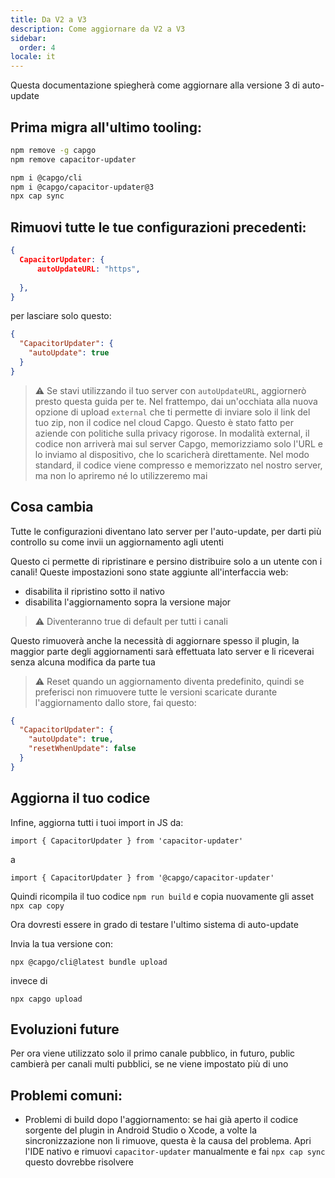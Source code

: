 ```yaml
---
title: Da V2 a V3
description: Come aggiornare da V2 a V3
sidebar:
  order: 4
locale: it
---
```


Questa documentazione spiegherà come aggiornare alla versione 3 di auto-update

## Prima migra all'ultimo tooling:

```bash
npm remove -g capgo
npm remove capacitor-updater

npm i @capgo/cli
npm i @capgo/capacitor-updater@3
npx cap sync
```

## Rimuovi tutte le tue configurazioni precedenti:

```json
{
  CapacitorUpdater: {
      autoUpdateURL: "https",
      
  },
}
```

per lasciare solo questo:

```json
{
  "CapacitorUpdater": {
    "autoUpdate": true
  }
}
```

> ⚠️ Se stavi utilizzando il tuo server con `autoUpdateURL`, aggiornerò presto questa guida per te. Nel frattempo, dai un'occhiata alla nuova opzione di upload `external` che ti permette di inviare solo il link del tuo zip, non il codice nel cloud Capgo. Questo è stato fatto per aziende con politiche sulla privacy rigorose. In modalità external, il codice non arriverà mai sul server Capgo, memorizziamo solo l'URL e lo inviamo al dispositivo, che lo scaricherà direttamente. Nel modo standard, il codice viene compresso e memorizzato nel nostro server, ma non lo apriremo né lo utilizzeremo mai

## Cosa cambia

Tutte le configurazioni diventano lato server per l'auto-update, per darti più controllo su come invii un aggiornamento agli utenti

Questo ci permette di ripristinare e persino distribuire solo a un utente con i canali! Queste impostazioni sono state aggiunte all'interfaccia web:

* disabilita il ripristino sotto il nativo
* disabilita l'aggiornamento sopra la versione major

> ⚠️ Diventeranno true di default per tutti i canali

Questo rimuoverà anche la necessità di aggiornare spesso il plugin, la maggior parte degli aggiornamenti sarà effettuata lato server e li riceverai senza alcuna modifica da parte tua

> ⚠️ Reset quando un aggiornamento diventa predefinito, quindi se preferisci non rimuovere tutte le versioni scaricate durante l'aggiornamento dallo store, fai questo:

```json
{
  "CapacitorUpdater": {
    "autoUpdate": true,
    "resetWhenUpdate": false
  }
}
```

## Aggiorna il tuo codice

Infine, aggiorna tutti i tuoi import in JS da:

```
import { CapacitorUpdater } from 'capacitor-updater'
```

a

```
import { CapacitorUpdater } from '@capgo/capacitor-updater'
```

Quindi ricompila il tuo codice `npm run build` e copia nuovamente gli asset `npx cap copy`

Ora dovresti essere in grado di testare l'ultimo sistema di auto-update

Invia la tua versione con:

```
npx @capgo/cli@latest bundle upload
```

invece di

```
npx capgo upload
```

## Evoluzioni future

Per ora viene utilizzato solo il primo canale pubblico, in futuro, public cambierà per canali multi pubblici, se ne viene impostato più di uno

## Problemi comuni:

* Problemi di build dopo l'aggiornamento: se hai già aperto il codice sorgente del plugin in Android Studio o Xcode, a volte la sincronizzazione non li rimuove, questa è la causa del problema. Apri l'IDE nativo e rimuovi `capacitor-updater` manualmente e fai `npx cap sync` questo dovrebbe risolvere

